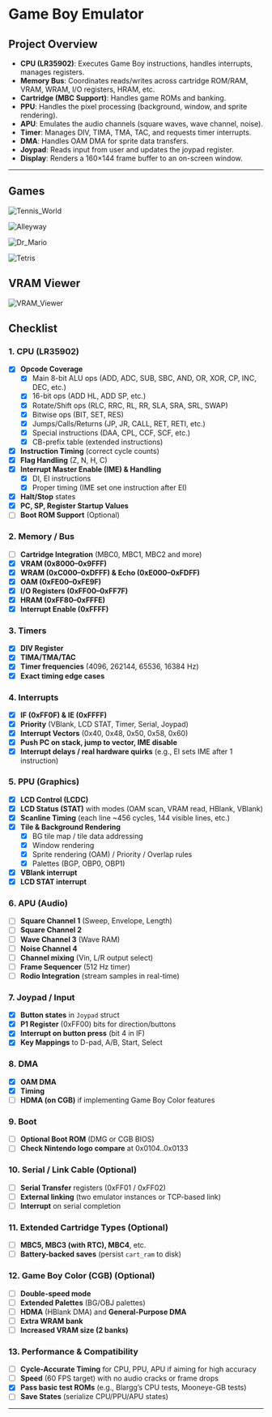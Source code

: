 # Game Boy Emulator
## Project Overview

- **CPU (LR35902)**: Executes Game Boy instructions, handles interrupts, manages registers.
- **Memory Bus**: Coordinates reads/writes across cartridge ROM/RAM, VRAM, WRAM, I/O registers, HRAM, etc.
- **Cartridge (MBC Support)**: Handles game ROMs and banking.
- **PPU**: Handles the pixel processing (background, window, and sprite rendering).
- **APU**: Emulates the audio channels (square waves, wave channel, noise).
- **Timer**: Manages DIV, TIMA, TMA, TAC, and requests timer interrupts.
- **DMA**: Handles OAM DMA for sprite data transfers.
- **Joypad**: Reads input from user and updates the joypad register.
- **Display**: Renders a 160×144 frame buffer to an on-screen window.

---

## Games

![Tennis_World](https://github.com/user-attachments/assets/75b1aa41-e49c-4b4c-84bf-63380e3dc411)

![Alleyway](https://github.com/user-attachments/assets/8af08853-9e49-41ad-a97e-625f3fa430e2)

![Dr_Mario](https://github.com/user-attachments/assets/18213b10-ca14-42be-a7bf-806109ecfb0f)

![Tetris](https://github.com/user-attachments/assets/3d170c48-e174-4542-ade5-5d6bc3fb4355)

## VRAM Viewer

![VRAM_Viewer](https://github.com/user-attachments/assets/59c05fb3-4eb4-4d8b-974b-be22438244cc)


## Checklist

### **1. CPU (LR35902)**
- [X] **Opcode Coverage**  
  - [X] Main 8-bit ALU ops (ADD, ADC, SUB, SBC, AND, OR, XOR, CP, INC, DEC, etc.)  
  - [X] 16-bit ops (ADD HL, ADD SP, etc.)  
  - [X] Rotate/Shift ops (RLC, RRC, RL, RR, SLA, SRA, SRL, SWAP)  
  - [X] Bitwise ops (BIT, SET, RES)  
  - [X] Jumps/Calls/Returns (JP, JR, CALL, RET, RETI, etc.)  
  - [X] Special instructions (DAA, CPL, CCF, SCF, etc.)  
  - [X] CB-prefix table (extended instructions)  
- [X] **Instruction Timing** (correct cycle counts)  
- [X] **Flag Handling** (Z, N, H, C)  
- [X] **Interrupt Master Enable (IME) & Handling**  
  - [X] DI, EI instructions  
  - [X] Proper timing (IME set one instruction after EI)  
- [X] **Halt/Stop** states  
- [X] **PC, SP, Register Startup Values**  
- [ ] **Boot ROM Support** (Optional)

### **2. Memory / Bus**
- [ ] **Cartridge Integration** (MBC0, MBC1, MBC2 and more)  
- [X] **VRAM (0x8000–0x9FFF)**  
- [X] **WRAM (0xC000–0xDFFF) & Echo (0xE000–0xFDFF)**  
- [X] **OAM (0xFE00–0xFE9F)**  
- [X] **I/O Registers (0xFF00–0xFF7F)**  
- [X] **HRAM (0xFF80–0xFFFE)**  
- [X] **Interrupt Enable (0xFFFF)**  

### **3. Timers**
- [X] **DIV Register**
- [X] **TIMA/TMA/TAC**
- [X] **Timer frequencies** (4096, 262144, 65536, 16384 Hz)
- [X] **Exact timing edge cases**

### **4. Interrupts**
- [X] **IF (0xFF0F) & IE (0xFFFF)**  
- [X] **Priority** (VBlank, LCD STAT, Timer, Serial, Joypad)  
- [X] **Interrupt Vectors** (0x40, 0x48, 0x50, 0x58, 0x60)  
- [X] **Push PC on stack, jump to vector, IME disable**
- [X] **Interrupt delays / real hardware quirks** (e.g., EI sets IME after 1 instruction)

### **5. PPU (Graphics)**
- [X] **LCD Control (LCDC)**  
- [X] **LCD Status (STAT)** with modes (OAM scan, VRAM read, HBlank, VBlank)  
- [X] **Scanline Timing** (each line ~456 cycles, 144 visible lines, etc.)  
- [X] **Tile & Background Rendering**  
  - [X] BG tile map / tile data addressing  
  - [X] Window rendering  
  - [X] Sprite rendering (OAM) / Priority / Overlap rules  
  - [X] Palettes (BGP, OBP0, OBP1)  
- [X] **VBlank interrupt**  
- [X] **LCD STAT interrupt**

### **6. APU (Audio)**
- [ ] **Square Channel 1** (Sweep, Envelope, Length)  
- [ ] **Square Channel 2**  
- [ ] **Wave Channel 3** (Wave RAM)  
- [ ] **Noise Channel 4**  
- [ ] **Channel mixing** (Vin, L/R output select)  
- [ ] **Frame Sequencer** (512 Hz timer)  
- [ ] **Rodio Integration** (stream samples in real-time)

### **7. Joypad / Input**
- [X] **Button states** in `Joypad` struct  
- [X] **P1 Register** (0xFF00) bits for direction/buttons  
- [X] **Interrupt on button press** (bit 4 in IF)  
- [X] **Key Mappings** to D-pad, A/B, Start, Select

### **8. DMA**
- [X] **OAM DMA**
- [X] **Timing** 
- [ ] **HDMA (on CGB)** if implementing Game Boy Color features

### **9. Boot**
- [ ] **Optional Boot ROM** (DMG or CGB BIOS)  
- [ ] **Check Nintendo logo compare** at 0x0104..0x0133  

### **10. Serial / Link Cable** (Optional)
- [ ] **Serial Transfer** registers (0xFF01 / 0xFF02)  
- [ ] **External linking** (two emulator instances or TCP-based link)  
- [ ] **Interrupt** on serial completion

### **11. Extended Cartridge Types** (Optional)
- [ ] **MBC5, MBC3 (with RTC), MBC4**, etc.  
- [ ] **Battery-backed saves** (persist `cart_ram` to disk)  

### **12. Game Boy Color (CGB)** (Optional)
- [ ] **Double-speed mode**  
- [ ] **Extended Palettes** (BG/OBJ palettes)  
- [ ] **HDMA** (HBlank DMA) and **General-Purpose DMA**  
- [ ] **Extra WRAM bank**  
- [ ] **Increased VRAM size (2 banks)**

### **13. Performance & Compatibility**
- [ ] **Cycle-Accurate Timing** for CPU, PPU, APU if aiming for high accuracy  
- [ ] **Speed** (60 FPS target) with no audio cracks or frame drops  
- [X] **Pass basic test ROMs** (e.g., Blargg’s CPU tests, Mooneye-GB tests)  
- [ ] **Save States** (serialize CPU/PPU/APU states)

---

